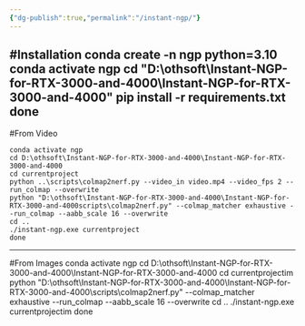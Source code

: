 ```yaml
---
{"dg-publish":true,"permalink":"/instant-ngp/"}
---
```


#Installation
conda create -n ngp python=3.10
conda activate ngp
cd "D:\othsoft\Instant-NGP-for-RTX-3000-and-4000\Instant-NGP-for-RTX-3000-and-4000"
pip install -r requirements.txt
done
---
#From Video
```
conda activate ngp
cd D:\othsoft\Instant-NGP-for-RTX-3000-and-4000\Instant-NGP-for-RTX-3000-and-4000
cd currentproject
python ..\scripts\colmap2nerf.py --video_in video.mp4 --video_fps 2 --run_colmap --overwrite
python "D:\othsoft\Instant-NGP-for-RTX-3000-and-4000\Instant-NGP-for-RTX-3000-and-4000scripts\colmap2nerf.py" --colmap_matcher exhaustive --run_colmap --aabb_scale 16 --overwrite
cd ..
./instant-ngp.exe currentproject
done
```

---
#From Images
conda activate ngp
cd D:\othsoft\Instant-NGP-for-RTX-3000-and-4000\Instant-NGP-for-RTX-3000-and-4000
cd currentprojectim
python "D:\othsoft\Instant-NGP-for-RTX-3000-and-4000\Instant-NGP-for-RTX-3000-and-4000\scripts\colmap2nerf.py" --colmap_matcher exhaustive --run_colmap --aabb_scale 16 --overwrite
cd ..
./instant-ngp.exe currentprojectim
done